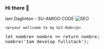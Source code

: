 ### Hi there 👋 
 Iam Daglinton - SU-AMIGO CODE
![SEO](https://user-images.githubusercontent.com/55671686/112760790-d29c9480-8fbd-11eb-89aa-f3e42c318acf.PNG)
```<h1>Iam DevOps</h1>
<p>your wellcome to my Git-Hub</p> 
```
<pre>
let nombre= nombre => return nombre;
nombre('Iam develop fullstack');
</pre>
<!--
**Daglinton/Daglinton** is a ✨ _special_ ✨ repository because its `README.md` (this file) appears on your GitHub profile.

Here are some ideas to get you started:

- 🔭 I’m currently working on SENA ...
- 🌱 I’m currently learning ...
- 👯 I’m looking to collaborate on ...
- 🤔 I’m looking for help with ...
- 💬 Ask me about ...
- 📫 How to reach me: ...
- 😄 Pronouns: ...
- ⚡ Fun fact: ...
-->

